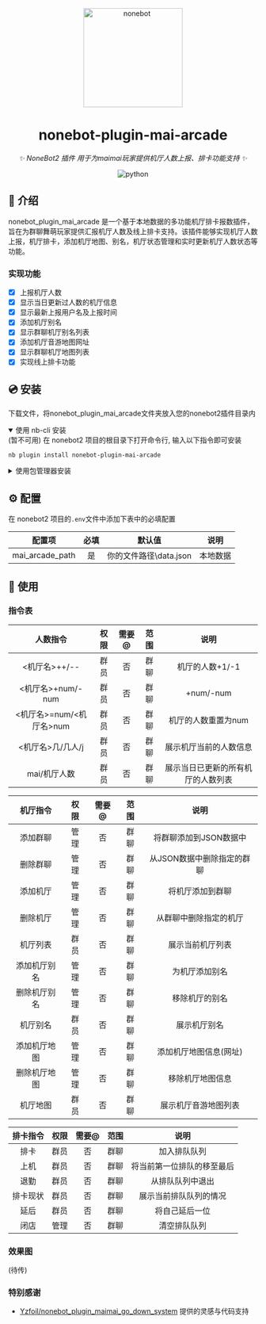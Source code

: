 <div align="center">

  <a href="https://v2.nonebot.dev/">
    <img src="https://v2.nonebot.dev/logo.png" width="200" height="200" alt="nonebot">
  </a>
  </div>

<div align="center">
  
# nonebot-plugin-mai-arcade

_✨ NoneBot2 插件 用于为maimai玩家提供机厅人数上报、排卡功能支持 ✨_

<a href="./LICENSE">
</a>
<img src="https://img.shields.io/badge/python-3.9+-blue.svg" alt="python">
</div>

## 📖 介绍

nonebot_plugin_mai_arcade 是一个基于本地数据的多功能机厅排卡报数插件，旨在为群聊舞萌玩家提供汇报机厅人数及线上排卡支持。该插件能够实现机厅人数上报，机厅排卡，添加机厅地图、别名，机厅状态管理和实时更新机厅人数状态等功能。
### 实现功能

- [x]  上报机厅人数
- [x]  显示当日更新过人数的机厅信息
- [x]  显示最新上报用户名及上报时间
- [x]  添加机厅别名
- [x]  显示群聊机厅别名列表
- [x]  添加机厅音游地图网址
- [x]  显示群聊机厅地图列表
- [x]  实现线上排卡功能

## 💿 安装

下载文件，将nonebot_plugin_mai_arcade文件夹放入您的nonebot2插件目录内

<details open>
<summary>使用 nb-cli 安装</summary> (暂不可用)
在 nonebot2 项目的根目录下打开命令行, 输入以下指令即可安装

    nb plugin install nonebot-plugin-mai-arcade

</details>

<details>
<summary>使用包管理器安装</summary> (暂不可用)
在 nonebot2 项目的插件目录下, 打开命令行, 根据你使用的包管理器, 输入相应的安装命令

<details>
<summary>pip</summary> (暂不可用)

    pip install nonebot-plugin-mai-arcade

</details>

打开 nonebot2 项目根目录下的 `pyproject.toml` 文件, 在 `[tool.nonebot]` 部分追加写入

    plugins = ["nonebot_plugin_mai_arcade"]

</details>

## ⚙️ 配置

在 nonebot2 项目的`.env`文件中添加下表中的必填配置

| 配置项 | 必填 | 默认值 | 说明 |
|:-----:|:----:|:----:|:----:|
| mai_arcade_path | 是 | 你的文件路径\data.json | 本地数据 |

## 🎉 使用
### 指令表
| 人数指令 | 权限 | 需要@ | 范围 | 说明 |
|:-----:|:----:|:----:|:----:|:----:|
| <机厅名>++/-- | 群员 | 否 | 群聊 | 机厅的人数+1/-1 |
| <机厅名>+num/-num | 群员 | 否 | 群聊 | +num/-num |
| <机厅名>=num/<机厅名>num| 群员 | 否 | 群聊 | 机厅的人数重置为num |
| <机厅名>几/几人/j | 群员 | 否 | 群聊 | 展示机厅当前的人数信息 |
| mai/机厅人数 | 群员 | 否 | 群聊 | 展示当日已更新的所有机厅的人数列表 |

| 机厅指令 | 权限 | 需要@ | 范围 | 说明 |
|:-----:|:----:|:----:|:----:|:----:|
| 添加群聊 | 管理 | 否 | 群聊 | 将群聊添加到JSON数据中 |
| 删除群聊 | 管理 | 否 | 群聊 | 从JSON数据中删除指定的群聊 |
| 添加机厅 | 管理 | 否 | 群聊 | 将机厅添加到群聊 |
| 删除机厅 | 管理 | 否 | 群聊 | 从群聊中删除指定的机厅 |
| 机厅列表 | 群员 | 否 | 群聊 | 展示当前机厅列表 |
| 添加机厅别名 | 管理 | 否 | 群聊 | 为机厅添加别名 |
| 删除机厅别名 | 管理 | 否 | 群聊 | 移除机厅的别名 |
| 机厅别名 | 群员 | 否 | 群聊 | 展示机厅别名 |
| 添加机厅地图 | 管理 | 否 | 群聊 | 添加机厅地图信息(网址) |
| 删除机厅地图 | 管理 | 否 | 群聊 | 移除机厅地图信息 |
| 机厅地图 | 群员 | 否 | 群聊 | 展示机厅音游地图列表 |

| 排卡指令 | 权限 | 需要@ | 范围 | 说明 |
|:-----:|:----:|:----:|:----:|:----:|
| 排卡 | 群员 | 否 | 群聊 | 加入排队队列 |
| 上机 | 群员 | 否 | 群聊 | 将当前第一位排队的移至最后 |
| 退勤 | 群员 | 否 | 群聊 | 从排队队列中退出 |
| 排卡现状 | 群员 | 否 | 群聊 | 展示当前排队队列的情况 |
| 延后 | 群员 | 否 | 群聊 | 将自己延后一位 |
| 闭店 | 管理 | 否 | 群聊 | 清空排队队列 |

### 效果图
(待传)

### 特别感谢
- [Yzfoil/nonebot_plugin_maimai_go_down_system](https://github.com/Yzfoil/nonebot_plugin_maimai_go_down_system) 提供的灵感与代码支持
